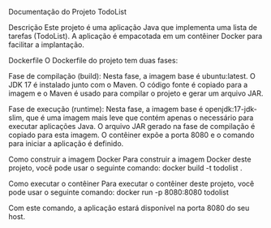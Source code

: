 Documentação do Projeto TodoList

Descrição
Este projeto é uma aplicação Java que implementa uma lista de tarefas (TodoList). A aplicação é empacotada em um contêiner Docker para facilitar a implantação.

Dockerfile
O Dockerfile do projeto tem duas fases:

Fase de compilação (build): Nesta fase, a imagem base é ubuntu:latest. O JDK 17 é instalado junto com o Maven. O código fonte é copiado para a imagem e o Maven é usado para compilar o projeto e gerar um arquivo JAR.

Fase de execução (runtime): Nesta fase, a imagem base é openjdk:17-jdk-slim, que é uma imagem mais leve que contém apenas o necessário para executar aplicações Java. O arquivo JAR gerado na fase de compilação é copiado para esta imagem. O contêiner expõe a porta 8080 e o comando para iniciar a aplicação é definido.

Como construir a imagem Docker
Para construir a imagem Docker deste projeto, você pode usar o seguinte comando:
docker build -t todolist .

Como executar o contêiner
Para executar o contêiner deste projeto, você pode usar o seguinte comando:
docker run -p 8080:8080 todolist

Com este comando, a aplicação estará disponível na porta 8080 do seu host.
